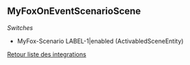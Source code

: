 ## MyFoxOnEventScenarioScene

*Switches*
- MyFox-Scenario LABEL-1|enabled (ActivabledSceneEntity)


[Retour liste des integrations](../integration.md)
